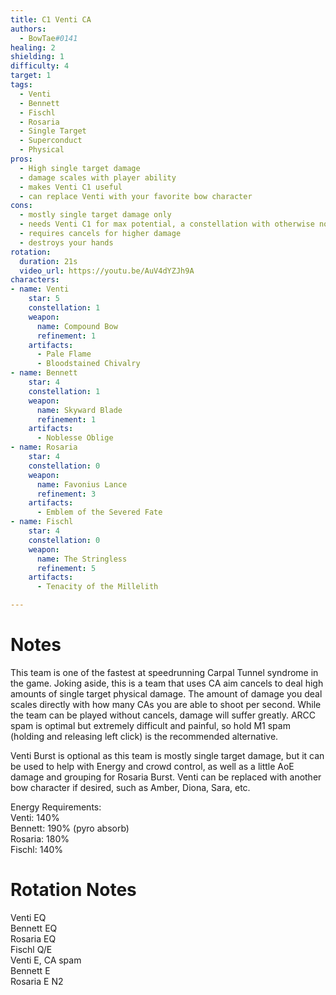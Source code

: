 ```yaml
---
title: C1 Venti CA
authors:
  - BowTae#0141
healing: 2
shielding: 1
difficulty: 4
target: 1
tags:
  - Venti
  - Bennett
  - Fischl
  - Rosaria
  - Single Target
  - Superconduct
  - Physical
pros:
  - High single target damage
  - damage scales with player ability
  - makes Venti C1 useful
  - can replace Venti with your favorite bow character
cons:
  - mostly single target damage only
  - needs Venti C1 for max potential, a constellation with otherwise nonexistent value
  - requires cancels for higher damage
  - destroys your hands
rotation:
  duration: 21s
  video_url: https://youtu.be/AuV4dYZJh9A
characters:
- name: Venti
    star: 5
    constellation: 1
    weapon:
      name: Compound Bow
      refinement: 1
    artifacts:
      - Pale Flame
      - Bloodstained Chivalry
- name: Bennett
    star: 4
    constellation: 1
    weapon:
      name: Skyward Blade
      refinement: 1
    artifacts:
      - Noblesse Oblige
- name: Rosaria
    star: 4
    constellation: 0
    weapon:
      name: Favonius Lance
      refinement: 3
    artifacts:
      - Emblem of the Severed Fate
- name: Fischl
    star: 4
    constellation: 0
    weapon:
      name: The Stringless
      refinement: 5
    artifacts:
      - Tenacity of the Millelith

---
```


# **Notes**

This team is one of the fastest at speedrunning Carpal Tunnel syndrome in the game. Joking aside, this is a team that uses CA aim cancels to deal high amounts of single target physical damage. The amount of damage you deal scales directly with how many CAs you are able to shoot per second. While the team can be played without cancels, damage will suffer greatly. ARCC spam is optimal but extremely difficult and painful, so hold M1 spam (holding and releasing left click) is the recommended alternative.

Venti Burst is optional as this team is mostly single target damage, but it can be used to help with Energy and crowd control, as well as a little AoE damage and grouping for Rosaria Burst.
Venti can be replaced with another bow character if desired, such as Amber, Diona, Sara, etc.  

  
Energy Requirements:  
Venti: 140%  
Bennett: 190% (pyro absorb)  
Rosaria: 180%  
Fischl: 140%  

# **Rotation Notes**  

Venti EQ  
Bennett EQ  
Rosaria EQ  
Fischl Q/E  
Venti E, CA spam  
Bennett E  
Rosaria E N2  